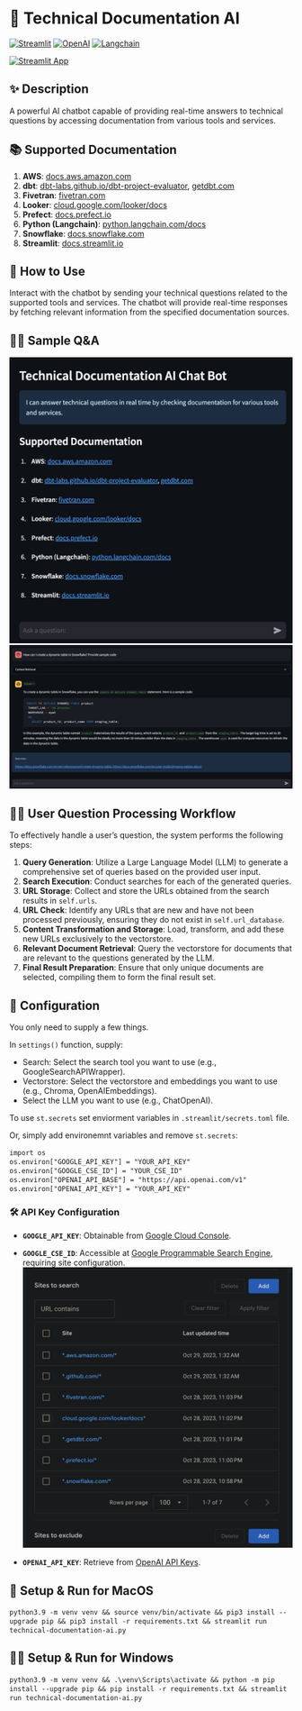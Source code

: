 # 📄 Technical Documentation AI


[![Streamlit](https://img.shields.io/badge/-Streamlit-FF4B4B?style=flat-square&logo=streamlit&logoColor=white)](https://streamlit.io/)
[![OpenAI](https://img.shields.io/badge/-OpenAI-412991?style=flat-square&logo=openai&logoColor=white)](https://openai.com/)
[![Langchain](https://img.shields.io/badge/-Langchain-gray?style=flat-square)](https://www.langchain.com/)

[![Streamlit App](https://static.streamlit.io/badges/streamlit_badge_black_white.svg)](https://technical-documentation-ai.streamlit.app/)

## ✨ Description
A powerful AI chatbot capable of providing real-time answers to technical questions by accessing documentation from various tools and services.

## 📚 Supported Documentation
1. **AWS**: [docs.aws.amazon.com](https://docs.aws.amazon.com)
2. **dbt**: [dbt-labs.github.io/dbt-project-evaluator](https://dbt-labs.github.io/dbt-project-evaluator), [getdbt.com](https://getdbt.com)
3. **Fivetran**: [fivetran.com](https://fivetran.com)
4. **Looker**: [cloud.google.com/looker/docs](https://cloud.google.com/looker/docs)
5. **Prefect**: [docs.prefect.io](https://docs.prefect.io)
6. **Python (Langchain)**: [python.langchain.com/docs](https://python.langchain.com/docs)
7. **Snowflake**: [docs.snowflake.com](https://docs.snowflake.com)
8. **Streamlit**: [docs.streamlit.io](https://docs.streamlit.io)

## 🤖 How to Use
Interact with the chatbot by sending your technical questions related to the supported tools and services. The chatbot will provide real-time responses by fetching relevant information from the specified documentation sources.

## 🙋‍♂️ Sample Q&A
![example](example_5.png)
![example](example_4.png)

## 🙋‍♂️ User Question Processing Workflow

To effectively handle a user’s question, the system performs the following steps:

1. **Query Generation**: Utilize a Large Language Model (LLM) to generate a comprehensive set of queries based on the provided user input.
2. **Search Execution**: Conduct searches for each of the generated queries.
3. **URL Storage**: Collect and store the URLs obtained from the search results in `self.urls`.
4. **URL Check**: Identify any URLs that are new and have not been processed previously, ensuring they do not exist in `self.url_database`.
5. **Content Transformation and Storage**: Load, transform, and add these new URLs exclusively to the vectorstore.
6. **Relevant Document Retrieval**: Query the vectorstore for documents that are relevant to the questions generated by the LLM.
7. **Final Result Preparation**: Ensure that only unique documents are selected, compiling them to form the final result set.

## 🔧 Configuration
You only need to supply a few things.

In `settings()` function, supply:

* Search: Select the search tool you want to use (e.g., GoogleSearchAPIWrapper). 
* Vectorstore: Select the vectorstore and embeddings you want to use (e.g., Chroma, OpenAIEmbeddings).
* Select the LLM you want to use (e.g., ChatOpenAI).

To use `st.secrets` set enviorment variables in `.streamlit/secrets.toml` file.
 
Or, simply add environemnt variables and remove `st.secrets`: 
```
import os
os.environ["GOOGLE_API_KEY"] = "YOUR_API_KEY"
os.environ["GOOGLE_CSE_ID"] = "YOUR_CSE_ID" 
os.environ["OPENAI_API_BASE"] = "https://api.openai.com/v1"
os.environ["OPENAI_API_KEY"] = "YOUR_API_KEY"

```

### 🛠️ API Key Configuration

- **`GOOGLE_API_KEY`**: Obtainable from [Google Cloud Console](https://console.cloud.google.com/apis/api/customsearch.googleapis.com/credentials).
  
- **`GOOGLE_CSE_ID`**: Accessible at [Google Programmable Search Engine](https://programmablesearchengine.google.com/), requiring site configuration.
  ![Configuration Example](example_2.png)
  
- **`OPENAI_API_KEY`**: Retrieve from [OpenAI API Keys](https://beta.openai.com/account/api-keys).

## 👷 Setup & Run for MacOS
```
python3.9 -m venv venv && source venv/bin/activate && pip3 install --upgrade pip && pip3 install -r requirements.txt && streamlit run technical-documentation-ai.py
```

## 👷‍♀️ Setup & Run for Windows
```
python3.9 -m venv venv && .\venv\Scripts\activate && python -m pip install --upgrade pip && pip install -r requirements.txt && streamlit run technical-documentation-ai.py
```